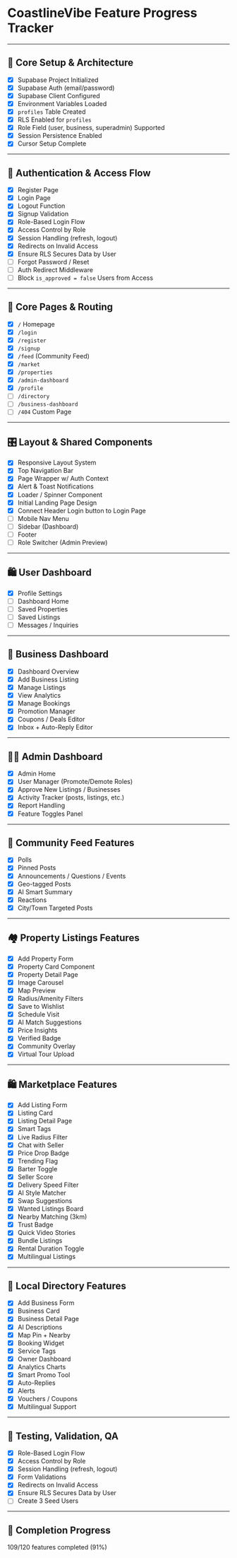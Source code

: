 # CoastlineVibe Feature Progress Tracker

---

## 🧱 Core Setup & Architecture
- [x] Supabase Project Initialized
- [x] Supabase Auth (email/password)
- [x] Supabase Client Configured
- [x] Environment Variables Loaded
- [x] `profiles` Table Created
- [x] RLS Enabled for `profiles`
- [x] Role Field (user, business, superadmin) Supported
- [x] Session Persistence Enabled
- [x] Cursor Setup Complete

---

## 🔐 Authentication & Access Flow
- [x] Register Page
- [x] Login Page
- [x] Logout Function
- [x] Signup Validation
- [x] Role-Based Login Flow
- [x] Access Control by Role
- [x] Session Handling (refresh, logout)
- [x] Redirects on Invalid Access
- [x] Ensure RLS Secures Data by User
- [ ] Forgot Password / Reset
- [ ] Auth Redirect Middleware
- [ ] Block `is_approved = false` Users from Access

---

## 📄 Core Pages & Routing
- [x] `/` Homepage
- [x] `/login`
- [x] `/register`
- [x] `/signup`
- [x] `/feed` (Community Feed)
- [x] `/market`
- [x] `/properties`
- [x] `/admin-dashboard`
- [x] `/profile`
- [ ] `/directory`
- [ ] `/business-dashboard`
- [ ] `/404` Custom Page

---

## 🎛️ Layout & Shared Components
- [x] Responsive Layout System
- [x] Top Navigation Bar
- [x] Page Wrapper w/ Auth Context
- [x] Alert & Toast Notifications
- [x] Loader / Spinner Component
- [x] Initial Landing Page Design
- [x] Connect Header Login button to Login Page
- [ ] Mobile Nav Menu
- [ ] Sidebar (Dashboard)
- [ ] Footer
- [ ] Role Switcher (Admin Preview)

---

## 🛍 User Dashboard
- [x] Profile Settings
- [ ] Dashboard Home
- [ ] Saved Properties
- [ ] Saved Listings
- [ ] Messages / Inquiries

---

## 🏢 Business Dashboard
- [x] Dashboard Overview
- [x] Add Business Listing
- [x] Manage Listings
- [x] View Analytics
- [x] Manage Bookings
- [x] Promotion Manager
- [x] Coupons / Deals Editor
- [x] Inbox + Auto-Reply Editor

---

## 🧑‍⚖️ Admin Dashboard
- [x] Admin Home
- [x] User Manager (Promote/Demote Roles)
- [x] Approve New Listings / Businesses
- [x] Activity Tracker (posts, listings, etc.)
- [x] Report Handling
- [x] Feature Toggles Panel

---

## 📰 Community Feed Features
- [x] Polls
- [x] Pinned Posts
- [x] Announcements / Questions / Events
- [x] Geo-tagged Posts
- [x] AI Smart Summary
- [x] Reactions
- [x] City/Town Targeted Posts

---

## 🏘 Property Listings Features
- [x] Add Property Form
- [x] Property Card Component
- [x] Property Detail Page
- [x] Image Carousel
- [x] Map Preview
- [x] Radius/Amenity Filters
- [x] Save to Wishlist
- [x] Schedule Visit
- [x] AI Match Suggestions
- [x] Price Insights
- [x] Verified Badge
- [x] Community Overlay
- [x] Virtual Tour Upload

---

## 🛍 Marketplace Features
- [x] Add Listing Form
- [x] Listing Card
- [x] Listing Detail Page
- [x] Smart Tags
- [x] Live Radius Filter
- [x] Chat with Seller
- [x] Price Drop Badge
- [x] Trending Flag
- [x] Barter Toggle
- [x] Seller Score
- [x] Delivery Speed Filter
- [x] AI Style Matcher
- [x] Swap Suggestions
- [x] Wanted Listings Board
- [x] Nearby Matching (3km)
- [x] Trust Badge
- [x] Quick Video Stories
- [x] Bundle Listings
- [x] Rental Duration Toggle
- [x] Multilingual Listings

---

## 🧭 Local Directory Features
- [x] Add Business Form
- [x] Business Card
- [x] Business Detail Page
- [x] AI Descriptions
- [x] Map Pin + Nearby
- [x] Booking Widget
- [x] Service Tags
- [x] Owner Dashboard
- [x] Analytics Charts
- [x] Smart Promo Tool
- [x] Auto-Replies
- [x] Alerts
- [x] Vouchers / Coupons
- [x] Multilingual Support

---

## 🧪 Testing, Validation, QA
- [x] Role-Based Login Flow
- [x] Access Control by Role
- [x] Session Handling (refresh, logout)
- [x] Form Validations
- [x] Redirects on Invalid Access
- [x] Ensure RLS Secures Data by User
- [ ] Create 3 Seed Users

---

## 🔢 Completion Progress
109/120 features completed (91%) 